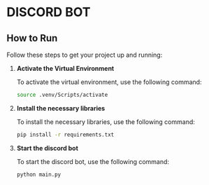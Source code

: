 # DISCORD BOT

## How to Run

Follow these steps to get your project up and running:

1. **Activate the Virtual Environment**

   To activate the virtual environment, use the following command:

   ```bash
   source .venv/Scripts/activate
   ```

2. **Install the necessary libraries**

   To install the necessary libraries, use the following command:

   ```bash
   pip install -r requirements.txt
   ```

3. **Start the discord bot**

   To start the discord bot, use the following command:

   ```bash
   python main.py
   ```

